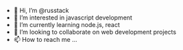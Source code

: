 - 👋 Hi, I’m @russtack
- 👀 I’m interested in javascript development
- 🌱 I’m currently learning node.js, react
- 💞️ I’m looking to collaborate on web development projects
- 📫 How to reach me ...

<!---
russtack/russtack is a ✨ special ✨ repository because its `README.md` (this file) appears on your GitHub profile.
You can click the Preview link to take a look at your changes.
--->
